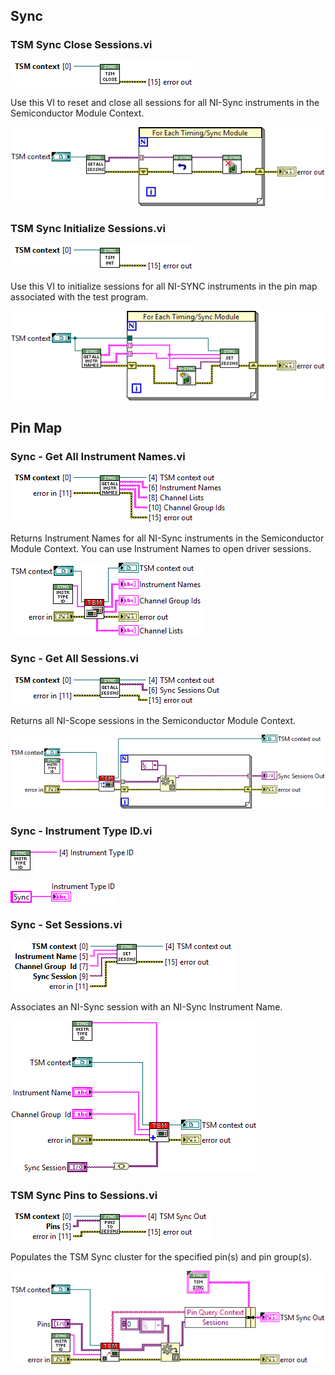 ## **Sync**
### **TSM Sync Close Sessions.vi**
![alt text](/docs/images/Sync/TSM%20Sync%20Close%20Sessions.vic.png "TSM Sync Close Sessions.vi")

Use this VI to reset and close all sessions for all NI-Sync instruments in the Semiconductor Module Context.

![alt text](/docs/images/Sync/TSM%20Sync%20Close%20Sessions.vid.png "TSM Sync Close Sessions.vi")
### **TSM Sync Initialize Sessions.vi**
![alt text](/docs/images/Sync/TSM%20Sync%20Initialize%20Sessions.vic.png "TSM Sync Initialize Sessions.vi")

Use this VI to initialize sessions for all NI-SYNC instruments in the pin map associated with the test program. 

![alt text](/docs/images/Sync/TSM%20Sync%20Initialize%20Sessions.vid.png "TSM Sync Initialize Sessions.vi")
## **Pin Map**
### **Sync - Get All Instrument Names.vi**
![alt text](/docs/images/Sync/Sync%20-%20Get%20All%20Instrument%20Names.vic.png "Sync - Get All Instrument Names.vi")

Returns Instrument Names for all NI-Sync instruments in the Semiconductor Module Context. You can use Instrument Names to open driver sessions.

![alt text](/docs/images/Sync/Sync%20-%20Get%20All%20Instrument%20Names.vid.png "Sync - Get All Instrument Names.vi")
### **Sync - Get All Sessions.vi**
![alt text](/docs/images/Sync/Sync%20-%20Get%20All%20Sessions.vic.png "Sync - Get All Sessions.vi")

Returns all NI-Scope sessions in the Semiconductor Module Context.  

![alt text](/docs/images/Sync/Sync%20-%20Get%20All%20Sessions.vid.png "Sync - Get All Sessions.vi")
### **Sync - Instrument Type ID.vi**
![alt text](/docs/images/Sync/Sync%20-%20Instrument%20Type%20ID.vic.png "Sync - Instrument Type ID.vi")



![alt text](/docs/images/Sync/Sync%20-%20Instrument%20Type%20ID.vid.png "Sync - Instrument Type ID.vi")
### **Sync - Set Sessions.vi**
![alt text](/docs/images/Sync/Sync%20-%20Set%20Sessions.vic.png "Sync - Set Sessions.vi")

Associates an NI-Sync session with an NI-Sync Instrument Name.

![alt text](/docs/images/Sync/Sync%20-%20Set%20Sessions.vid.png "Sync - Set Sessions.vi")
### **TSM Sync Pins to Sessions.vi**
![alt text](/docs/images/Sync/TSM%20Sync%20Pins%20to%20Sessions.vic.png "TSM Sync Pins to Sessions.vi")

Populates the TSM Sync cluster for the specified pin(s) and pin group(s).

![alt text](/docs/images/Sync/TSM%20Sync%20Pins%20to%20Sessions.vid.png "TSM Sync Pins to Sessions.vi")
